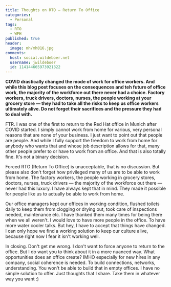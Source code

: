 ```yaml
---
title: Thoughts on RTO — Return To Office
categories:
  - Personal
tags:
  - RTO
  - WFH
published: true
header:
  image: mh/mh016.jpg
comments:
  host: social.wildeboer.net
  username: jwildeboer
  id: 114144665973921322
---
```


**COVID drastically changed the mode of work for office workers. And while this blog post focuses on the consequences and teh future of office work, the majority of the workforce out there never had a choice. Factory workers, truck drivers, doctors, nurses, the people working at your grocery store — they had to take all the risks to keep us office workers ultimately alive. Do not forget their sacrifices and the pressure they had to deal with.**

FTR. I was one of the first to return to the Red Hat office in Munich after COVID started. I simply cannot work from home for various, very personal reasons that are none of your business. I just want to point out that people are people. And while I fully support the freedom to work from home for anybody who wants that and whose job description allows for that, many other people prefer to or have to work from an office. And that is also totally fine. It's not a binary decision.

Forced RTO (Return To Office) is unacceptable, that is no discussion. But please also don't forget how privileged many of us are to be able to work from home. The factory workers, the people working in grocery stores, doctors, nurses, truck drivers — the majority of the workforce out there — never had this luxury. I have always kept that in mind. They made it possible for people like us to actually be able to work from home.

Our office managers kept our offices in working condition, flushed toilets daily to keep them from clogging or drying out, took care of inspections needed, maintenance etc. I have thanked them many times for being there when we all weren't. I would love to have more people in the office. To have more water cooler talks. But hey, I have to accept that things have changed. I can only hope we find a working solution to keep our culture alive, because right now I fear it isn't working well.

In closing. Don't get me wrong. I don't want to force anyone to return to the office. But I do want you to think about it in a more nuanced way. What opportunities does an office create? IMHO especially for new hires in any company, social coherence is needed. To build connections, networks, understanding. You won't be able to build that in empty offices. I have no simple solution to offer. Just thoughts that I share. Take them in whatever way you want :)